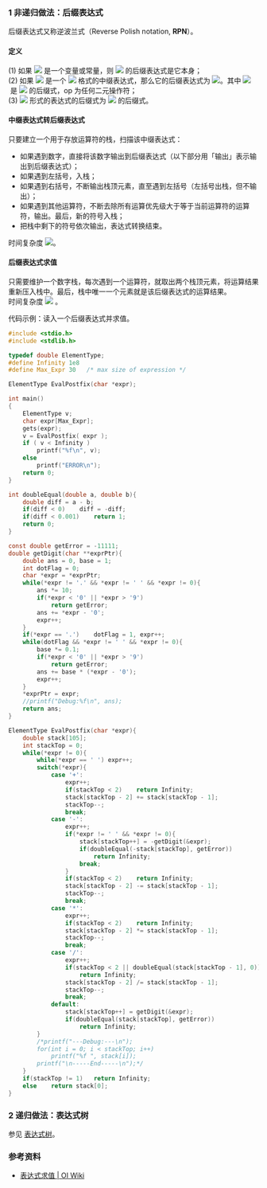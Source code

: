 
### 1 非递归做法：后缀表达式
后缀表达式又称逆波兰式（Reverse Polish notation, **RPN**）。

#### 定义
(1) 如果 ![](https://cdn.nlark.com/yuque/__latex/3a3ea00cfc35332cedf6e5e9a32e94da.svg#card=math&code=E&height=16&width=12) 是一个变量或常量，则 ![](https://cdn.nlark.com/yuque/__latex/3a3ea00cfc35332cedf6e5e9a32e94da.svg#card=math&code=E&height=16&width=12) 的后缀表达式是它本身；<br />(2) 如果 ![](https://cdn.nlark.com/yuque/__latex/3a3ea00cfc35332cedf6e5e9a32e94da.svg#card=math&code=E&height=16&width=12) 是一个 ![](https://cdn.nlark.com/yuque/__latex/cded5f4323434b7dc35375ec8c85508c.svg#card=math&code=E_1%20%5Ctext%7B%20op%20%7D%20E_2&height=18&width=65) 格式的中缀表达式，那么它的后缀表达式为 ![](https://cdn.nlark.com/yuque/__latex/37f527e3c975d01afecf756565196a34.svg#card=math&code=E_1%27%5C%20E_2%27%5Ctext%7B%20op%7D&height=20&width=65)。其中 ![](https://cdn.nlark.com/yuque/__latex/57e51dce04a5c240bbdb288b4cd97c8c.svg#card=math&code=E_1%27%5C%20E_2%27&height=20&width=44) 是 ![](https://cdn.nlark.com/yuque/__latex/f61b03aa65372e58164cb906798c6c27.svg#card=math&code=E_1%20%5Ctext%7B%20%7D%20E_2&height=18&width=44) 的后缀式，op 为任何二元操作符；<br />(3)  ![](https://cdn.nlark.com/yuque/__latex/683d1a0aa9f396d69caec811c453bd7b.svg#card=math&code=%28E%29&height=20&width=25) 形式的表达式的后缀式为 ![](https://cdn.nlark.com/yuque/__latex/3a3ea00cfc35332cedf6e5e9a32e94da.svg#card=math&code=E&height=16&width=12) 的后缀式。


#### 中缀表达式转后缀表达式
只要建立一个用于存放运算符的栈，扫描该中缀表达式：

   - 如果遇到数字，直接将该数字输出到后缀表达式（以下部分用「输出」表示输出到后缀表达式）；
   - 如果遇到左括号，入栈；
   - 如果遇到右括号，不断输出栈顶元素，直至遇到左括号（左括号出栈，但不输出）；
   - 如果遇到其他运算符，不断去除所有运算优先级大于等于当前运算符的运算符，输出。最后，新的符号入栈；
   - 把栈中剩下的符号依次输出，表达式转换结束。

时间复杂度 ![](https://cdn.nlark.com/yuque/__latex/7ba55e7c64a9405a0b39a1107e90ca94.svg#card=math&code=O%28n%29&height=20&width=36)。


#### 后缀表达式求值
只需要维护一个数字栈，每次遇到一个运算符，就取出两个栈顶元素，将运算结果重新压入栈中。最后，栈中唯一一个元素就是该后缀表达式的运算结果。<br />时间复杂度 ![](https://cdn.nlark.com/yuque/__latex/7ba55e7c64a9405a0b39a1107e90ca94.svg#card=math&code=O%28n%29&height=20&width=36) 。

代码示例：读入一个后缀表达式并求值。
```c
#include <stdio.h>
#include <stdlib.h>

typedef double ElementType;
#define Infinity 1e8
#define Max_Expr 30   /* max size of expression */

ElementType EvalPostfix(char *expr);

int main()
{
    ElementType v;
    char expr[Max_Expr];
    gets(expr);
    v = EvalPostfix( expr );
    if ( v < Infinity )
        printf("%f\n", v);
    else
        printf("ERROR\n");
    return 0;
}

int doubleEqual(double a, double b){
	double diff = a - b;
	if(diff < 0)	diff = -diff;
	if(diff < 0.001)	return 1;
	return 0;
}

const double getError = -11111;
double getDigit(char **exprPtr){
	double ans = 0, base = 1;
	int dotFlag = 0;
	char *expr = *exprPtr;
	while(*expr != '.' && *expr != ' ' && *expr != 0){
		ans *= 10;
		if(*expr < '0' || *expr > '9')
			return getError;
		ans += *expr - '0';
		expr++;
	}
	if(*expr == '.')	dotFlag = 1, expr++;
	while(dotFlag && *expr != ' ' && *expr != 0){
		base *= 0.1;
		if(*expr < '0' || *expr > '9')
			return getError;
		ans += base * (*expr - '0');
		expr++;
	}
	*exprPtr = expr;
	//printf("Debug:%f\n", ans);
	return ans;
}

ElementType EvalPostfix(char *expr){
	double stack[105];
	int stackTop = 0;
	while(*expr != 0){
		while(*expr == ' ')	expr++;
		switch(*expr){
			case '+':
				expr++;
				if(stackTop < 2)	return Infinity;
				stack[stackTop - 2] += stack[stackTop - 1];
				stackTop--;
				break;
			case '-':
				expr++;
				if(*expr != ' ' && *expr != 0){
					stack[stackTop++] = -getDigit(&expr);
					if(doubleEqual(-stack[stackTop], getError))
						return Infinity;
					break;
				}	
				if(stackTop < 2)	return Infinity;
				stack[stackTop - 2] -= stack[stackTop - 1];
				stackTop--;
				break;
			case '*':
				expr++;
				if(stackTop < 2)	return Infinity;
				stack[stackTop - 2] *= stack[stackTop - 1];
				stackTop--;
				break;
			case '/':
				expr++;
				if(stackTop < 2 || doubleEqual(stack[stackTop - 1], 0))
					return Infinity;
				stack[stackTop - 2] /= stack[stackTop - 1];
				stackTop--;
				break;
			default:
				stack[stackTop++] = getDigit(&expr);
				if(doubleEqual(stack[stackTop], getError))
					return Infinity;
		}
		/*printf("---Debug:---\n");
		for(int i = 0; i < stackTop; i++)
			printf("%f ", stack[i]);
		printf("\n-----End-----\n");*/
	}
	if(stackTop != 1)	return Infinity;
	else	return stack[0];
}
```


### 2 递归做法：表达式树
参见 [表达式树](https://www.yuque.com/xianyuxuan/coding/hcr461#L8HoD)。


### 参考资料

- [表达式求值 | OI Wiki](https://oi-wiki.org/misc/expression/)
